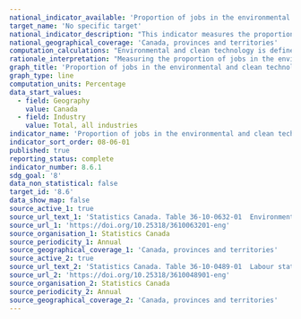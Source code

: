 ```yaml
---
national_indicator_available: 'Proportion of jobs in the environmental and clean technology products sector'
target_name: 'No specific target'
national_indicator_description: "This indicator measures the proportion of jobs that are attributable to environmental and clean technology activity." 
national_geographical_coverage: 'Canada, provinces and territories' 
computation_calculations: "Environmental and clean technology is defined as any process, product or service that reduces environmental impacts through any of the following three strategies: environmental protection activities that prevent, reduce or eliminate pollution or any other degradation of the environment; resource management activities that result in the more efficient use of natural resources, thus safeguarding against their depletion; or the use of goods that have been adapted to be significantly less energy or resource intensive than the industry standard."
rationale_interpretation: "Measuring the proportion of jobs in the environmental and clean technology products sector is important to understand the trends observed in the sector and whether it is increasing in importance."
graph_title: 'Proportion of jobs in the environmental and clean technology products sector'
graph_type: line
computation_units: Percentage
data_start_values:
  - field: Geography
    value: Canada
  - field: Industry
    value: Total, all industries
indicator_name: 'Proportion of jobs in the environmental and clean technology products sector'
indicator_sort_order: 08-06-01
published: true
reporting_status: complete
indicator_number: 8.6.1
sdg_goal: '8'
data_non_statistical: false
target_id: '8.6'
data_show_map: false
source_active_1: true
source_url_text_1: 'Statistics Canada. Table 36-10-0632-01  Environmental and Clean Technology Products Economic Account, employment'
source_url_1: 'https://doi.org/10.25318/3610063201-eng'
source_organisation_1: Statistics Canada
source_periodicity_1: Annual
source_geographical_coverage_1: 'Canada, provinces and territories'
source_active_2: true
source_url_text_2: 'Statistics Canada. Table 36-10-0489-01  Labour statistics consistent with the System of National Accounts (SNA), by job category and industry'
source_url_2: 'https://doi.org/10.25318/3610048901-eng'
source_organisation_2: Statistics Canada
source_periodicity_2: Annual
source_geographical_coverage_2: 'Canada, provinces and territories'
---
```

